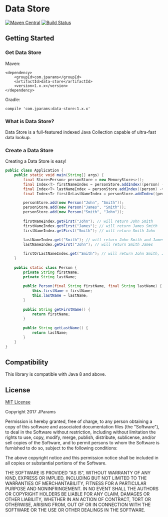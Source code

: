 # Data Store

[![Maven Central](https://maven-badges.herokuapp.com/maven-central/com.jparams/data-store/badge.svg)](https://maven-badges.herokuapp.com/maven-central/com.jparams/data-store)
 [![Build Status](https://travis-ci.org/jparams/data-store.svg?branch=master)](https://travis-ci.org/jparams/data-store)

## Getting Started

### Get Data Store

Maven:
```
<dependency>
    <groupId>com.jparams</groupId>
    <artifactId>data-store</artifactId>
    <version>1.x.x</version>
</dependency>
```

Gradle:
```
compile 'com.jparams:data-store:1.x.x'
```

### What is Data Store?
Data Store is a full-featured indexed Java Collection capable of ultra-fast data lookup.

### Create a Data Store
Creating a Data Store is easy!

```java
public class Application {
    public static void main(String[] args) {
        final Store<Person> personStore = new MemoryStore<>();
        final Index<T> firstNameIndex = personStore.addIndex((person) -> Keys.create(person.getFirstName()));
        final Index<T> lastNameIndex = personStore.addIndex((person) -> Keys.create(person.getLastName()));
        final Index<T> firstOrLastNameIndex = personStore.addIndex((person) -> Keys.create(person.getFirstName(), person.getLastName()));

        personStore.add(new Person("John", "Smith"));
        personStore.add(new Person("James", "Smith"));
        personStore.add(new Person("Smith", "John"));
        
        firstNameIndex.getFirst("John"); // will return John Smith 
        firstNameIndex.getFirst("James"); // will return James Smith
        firstNameIndex.getFirst("Smith"); // will return Smith John
        
        lastNameIndex.get("Smith"); // will return John Smith and James Smith
        lastNameIndex.getFirst("John"); // will return Smith James

        firstOrLastNameIndex.get("Smith"); // will return John Smith, James Smith and Smith John
    }
    
    public static class Person {
        private String firstName;
        private String lastName;
        
        public Person(final String firstName, final String lastName) {
            this.firstName = firstName;
            this.lastName = lastName;
        }
        
        public String getFirstName() {
            return firstName;
        }
        
        public String getLastName() {
            return lastName;
        }
    }
}
```

## Compatibility
This library is compatible with Java 8 and above.

## License
[MIT License](http://www.opensource.org/licenses/mit-license.php)

Copyright 2017 JParams

Permission is hereby granted, free of charge, to any person obtaining a copy of this software and associated documentation files (the "Software"), to deal in the Software without restriction, including without limitation the rights to use, copy, modify, merge, publish, distribute, sublicense, and/or sell copies of the Software, and to permit persons to whom the Software is furnished to do so, subject to the following conditions:

The above copyright notice and this permission notice shall be included in all copies or substantial portions of the Software.

THE SOFTWARE IS PROVIDED "AS IS", WITHOUT WARRANTY OF ANY KIND, EXPRESS OR IMPLIED, INCLUDING BUT NOT LIMITED TO THE WARRANTIES OF MERCHANTABILITY, FITNESS FOR A PARTICULAR PURPOSE AND NONINFRINGEMENT. IN NO EVENT SHALL THE AUTHORS OR COPYRIGHT HOLDERS BE LIABLE FOR ANY CLAIM, DAMAGES OR OTHER LIABILITY, WHETHER IN AN ACTION OF CONTRACT, TORT OR OTHERWISE, ARISING FROM, OUT OF OR IN CONNECTION WITH THE SOFTWARE OR THE USE OR OTHER DEALINGS IN THE SOFTWARE.
